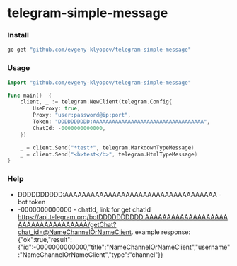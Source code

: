 # telegram-simple-message

### Install
```bash
go get "github.com/evgeny-klyopov/telegram-simple-message"
```

### Usage
```go
import "github.com/evgeny-klyopov/telegram-simple-message"

func main()  {
	client, _ := telegram.NewClient(telegram.Config{
		UseProxy: true,
		Proxy: "user:password@ip:port",
		Token: "DDDDDDDDDD:AAAAAAAAAAAAAAAAAAAAAAAAAAAAAAAAAAA",
		ChatId: -0000000000000,
	})

	_ = client.Send("*test*", telegram.MarkdownTypeMessage)
	_ = client.Send("<b>test</b>", telegram.HtmlTypeMessage)
}
```
### Help
* DDDDDDDDDD:AAAAAAAAAAAAAAAAAAAAAAAAAAAAAAAAAAA - bot token
* -0000000000000 - chatId, link for get chatId https://api.telegram.org/botDDDDDDDDDD:AAAAAAAAAAAAAAAAAAAAAAAAAAAAAAAAAAA/getChat?chat_id=@NameChannelOrNameClient. example response:
{"ok":true,"result":{"id":-0000000000000,"title":"NameChannelOrNameClient","username":"NameChannelOrNameClient","type":"channel"}}






